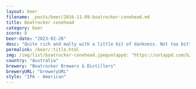 ```yaml
---
layout: beer
filename: _posts/beer/2016-11-09-boatrocker-conehead.md
title: Boatrocker conehead
category: beer
score: 8
beer-date: "2023-02-28"
desc: "Quite rich and malty with a little bit of dankness. Not too bitter. Gets better as it goes down brining out a lovely sweetness"
permalink: /beer/:title.html
img: /img/list/boatrocker-conehead.jpeguntappd: "https://untappd.com/b/boatrocker-brewers---distillers-conehead/4578122"
country: "Australia"
brewery: "Boatrocker Brewers & Distillers"
breweryURL: "breweryURL"
style: "IPA - American"
---
```

